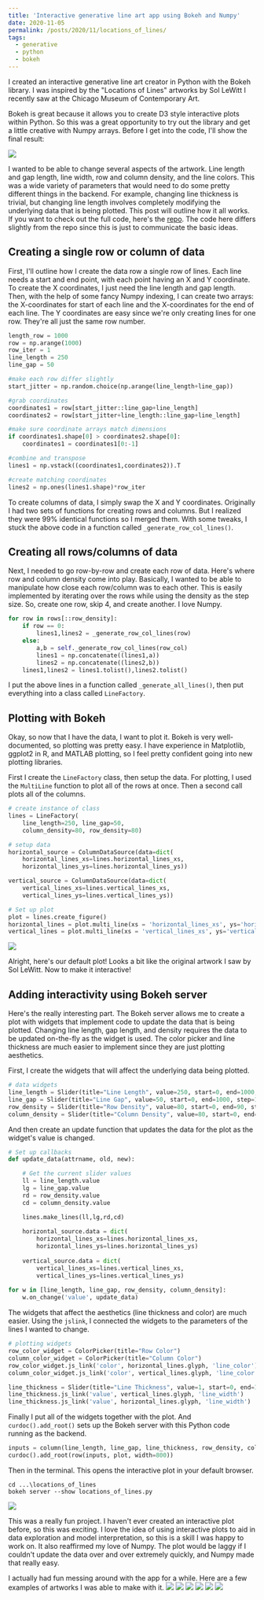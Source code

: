 ```yaml
---
title: 'Interactive generative line art app using Bokeh and Numpy'
date: 2020-11-05
permalink: /posts/2020/11/locations_of_lines/
tags:
  - generative
  - python
  - bokeh
---
```


I created an interactive generative line art creator in Python with the Bokeh library. I was inspired by the "Locations of Lines" artworks by Sol LeWitt I recently saw at the Chicago Museum of Contemporary Art. 

Bokeh is great because it allows you to create D3 style interactive plots within Python. So this was a great opportunity to try out the library and get a little creative with Numpy arrays. Before I get into the code, I'll show the final result:

![](https://williamthyer.github.io/images/locations_of_lines/locations_of_lines.gif)

I wanted to be able to change several aspects of the artwork. Line length and gap length, line width, row and column density, and the line colors. This was a wide variety of parameters that would need to do some pretty different things in the backend. For example, changing line thickness is trivial, but changing line length involves completely modifying the underlying data that is being plotted. This post will outline how it all works. If you want to check out the full code, here's the [repo](https://github.com/WilliamThyer/locations_of_lines). The code here differs slightly from the repo since this is just to communicate the basic ideas.

## Creating a single row or column of data
First, I'll outline how I create the data row a single row of lines. Each line needs a start and end point, with each point having an X and Y coordinate. To create the X coordinates, I just need the line length and gap length. Then, with the help of some fancy Numpy indexing, I can create two arrays: the X-coordinates for start of each line and the X-coordinates for the end of each line. The Y coordinates are easy since we're only creating lines for one row. They're all just the same row number.

```python
length_row = 1000
row = np.arange(1000)
row_iter = 1 
line_length = 250
line_gap = 50

#make each row differ slightly
start_jitter = np.random.choice(np.arange(line_length+line_gap)) 

#grab coordinates
coordinates1 = row[start_jitter::line_gap+line_length] 
coordinates2 = row[start_jitter+line_length::line_gap+line_length] 

#make sure coordinate arrays match dimensions
if coordinates1.shape[0] > coordinates2.shape[0]: 
    coordinates1 = coordinates1[0:-1]

#combine and transpose
lines1 = np.vstack((coordinates1,coordinates2)).T 

#create matching coordinates
lines2 = np.ones(lines1.shape)*row_iter
```

To create columns of data, I simply swap the X and Y coordinates. Originally I had two sets of functions for creating rows and columns. But I realized they were 99% identical functions so I merged them. With some tweaks, I stuck the above code in a function called `_generate_row_col_lines()`.

## Creating all rows/columns of data
Next, I needed to go row-by-row and create each row of data. Here's where row and column density come into play. Basically, I wanted to be able to manipulate how close each row/column was to each other. This is easily implemented by iterating over the rows while using the density as the step size. So, create one row, skip 4, and create another. I love Numpy. 

```python
for row in rows[::row_density]:
    if row == 0:
        lines1,lines2 = _generate_row_col_lines(row)
    else:
        a,b = self._generate_row_col_lines(row_col)
        lines1 = np.concatenate((lines1,a))
        lines2 = np.concatenate((lines2,b))
    lines1,lines2 = lines1.tolist(),lines2.tolist()
```

I put the above lines in a function called `_generate_all_lines()`, then put everything into a class called `LineFactory`.

## Plotting with Bokeh
Okay, so now that I have the data, I want to plot it. Bokeh is very well-documented, so plotting was pretty easy. I have experience in Matplotlib, ggplot2 in R, and MATLAB plotting, so I feel pretty confident going into new plotting libraries.

First I create the `LineFactory` class, then setup the data. For plotting, I used the `MultiLine` function to plot all of the rows at once. Then a second call plots all of the columns. 

```python
# create instance of class
lines = LineFactory(
    line_length=250, line_gap=50,
    column_density=80, row_density=80)

# setup data
horizontal_source = ColumnDataSource(data=dict(
    horizontal_lines_xs=lines.horizontal_lines_xs,
    horizontal_lines_ys=lines.horizontal_lines_ys))

vertical_source = ColumnDataSource(data=dict(
    vertical_lines_xs=lines.vertical_lines_xs,
    vertical_lines_ys=lines.vertical_lines_ys))

# Set up plot
plot = lines.create_figure()
horizontal_lines = plot.multi_line(xs = 'horizontal_lines_xs', ys='horizontal_lines_ys',source=horizontal_source,line_width=1,color='black')
vertical_lines = plot.multi_line(xs = 'vertical_lines_xs', ys='vertical_lines_ys',source=vertical_source,line_width=1,color='black')

```
![](https://williamthyer.github.io/images/locations_of_lines/01.png)

Alright, here's our default plot! Looks a bit like the original artwork I saw by Sol LeWitt. Now to make it interactive!

## Adding interactivity using Bokeh server
Here's the really interesting part. The Bokeh server allows me to create a plot with widgets that implement code to update the data that is being plotted. Changing line length, gap length, and density requires the data to be updated on-the-fly as the widget is used. The color picker and line thickness are much easier to implement since they are just plotting aesthetics.

First, I create the widgets that will affect the underlying data being plotted.

```python
# data widgets
line_length = Slider(title="Line Length", value=250, start=0, end=1000, step=10)
line_gap = Slider(title="Line Gap", value=50, start=0, end=1000, step=10)
row_density = Slider(title="Row Density", value=80, start=0, end=90, step=10)
column_density = Slider(title="Column Density", value=80, start=0, end=90, step=10)
```

And then create an update function that updates the data for the plot as the widget's value is changed. 

```python
# Set up callbacks
def update_data(attrname, old, new):

    # Get the current slider values
    ll = line_length.value
    lg = line_gap.value
    rd = row_density.value
    cd = column_density.value

    lines.make_lines(ll,lg,rd,cd)
    
    horizontal_source.data = dict(
        horizontal_lines_xs=lines.horizontal_lines_xs,
        horizontal_lines_ys=lines.horizontal_lines_ys)
        
    vertical_source.data = dict(
        vertical_lines_xs=lines.vertical_lines_xs,
        vertical_lines_ys=lines.vertical_lines_ys)
    
for w in [line_length, line_gap, row_density, column_density]:
    w.on_change('value', update_data)
 ```

The widgets that affect the aesthetics (line thickness and color) are much easier. Using the `jslink`, I connected the widgets to the parameters of the lines I wanted to change.

```python
# plotting widgets
row_color_widget = ColorPicker(title="Row Color")
column_color_widget = ColorPicker(title="Column Color")
row_color_widget.js_link('color', horizontal_lines.glyph, 'line_color')
column_color_widget.js_link('color', vertical_lines.glyph, 'line_color')

line_thickness = Slider(title="Line Thickness", value=1, start=0, end=10, step=1)
line_thickness.js_link('value', vertical_lines.glyph, 'line_width')
line_thickness.js_link('value', horizontal_lines.glyph, 'line_width')
```

Finally I put all of the widgets together with the plot. And `curdoc().add_root()` sets up the Bokeh server with this Python code running as the backend.

```python
inputs = column(line_length, line_gap, line_thickness, row_density, column_density, row_color_widget, column_color_widget)
curdoc().add_root(row(inputs, plot, width=800))
```

Then in the terminal. This opens the interactive plot in your default browser.

```terminal
cd ...\locations_of_lines
bokeh server --show locations_of_lines.py
```
![](https://williamthyer.github.io/images/locations_of_lines/locations_of_lines.gif)

This was a really fun project. I haven't ever created an interactive plot before, so this was exciting. I love the idea of using interactive plots to aid in data exploration and model interpretation, so this is a skill I was happy to work on. It also reaffirmed my love of Numpy. The plot would be laggy if I couldn't update the data over and over extremely quickly, and Numpy made that really easy.

I actually had fun messing around with the app for a while. Here are a few examples of artworks I was able to make with it.
![](https://williamthyer.github.io/images/locations_of_lines/05.png)
![](https://williamthyer.github.io/images/locations_of_lines/06.png)
![](https://williamthyer.github.io/images/locations_of_lines/07.png)
![](https://williamthyer.github.io/images/locations_of_lines/04.png)
![](https://williamthyer.github.io/images/locations_of_lines/02.png)
![](https://williamthyer.github.io/images/locations_of_lines/03.png)
